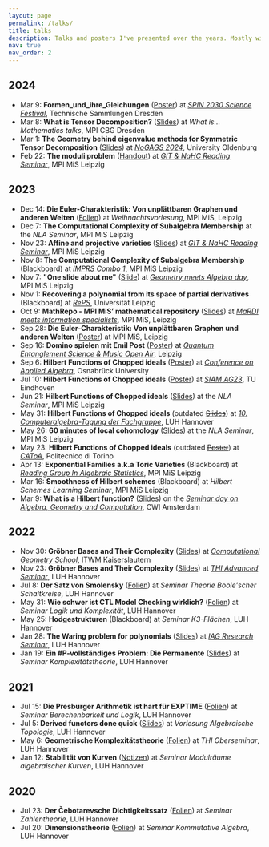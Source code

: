 ```yaml
---
layout: page
permalink: /talks/
title: talks
description: Talks and posters I've presented over the years. Mostly with PDF's.
nav: true
nav_order: 2
---
```


## 2024

- Mar 9: **Formen_und_ihre_Gleichungen** (<a href="/assets/pdf/presentations/Formen_und_ihre_Gleichungen.pdf" target="_blank">Poster</a>)
  at [_SPIN 2030 Science Festival_](https://spin2030.com/en/veranstaltung/spin-2030-science-festival/), Technische Sammlungen Dresden
- Mar 8: **What is Tensor Decomposition?** (<a href="/assets/pdf/presentations/What_is_Tensor_Decomposition.pdf" target="_blank">Slides</a>)
  at _What is... Mathematics talks_, MPI CBG Dresden
- Mar 1: **The Geometry behind eigenvalue methods for Symmetric Tensor Decomposition** (<a href="/assets/pdf/presentations/Geometry_of_eigenvalue_methods_for_STD.pdf" target="_blank">Slides</a>)
  at [_NoGAGS 2024_](https://uol.de/milena-wrobel/north-german-algebraic-geometry-seminar), University Oldenburg
- Feb 22: **The moduli problem** (<a href="/assets/pdf/nahc/09_Moduli_Problem.pdf" target="_blank">Handout</a>)
  at [_GIT & NaHC Reading Seminar_](/nahc/), MPI MiS Leipzig

## 2023

- Dec 14: **Die Euler-Charakteristik: Von unplättbaren Graphen und anderen Welten** (<a href="/assets/pdf/presentations/Eulercharakteristik_Schuelervortrag_23-12-14.pdf" target="_blank">Folien</a>)
  at _Weihnachtsvorlesung_, MPI MiS, Leipzig
- Dec 7: **The Computational Complexity of Subalgebra Membership**
  at the _NLA Seminar_, MPI MiS Leipzig
- Nov 23: **Affine and projective varieties** (<a href="/assets/pdf/nahc/01_Affine_and_projective_Varieties.pdf" target="_blank">Slides</a>)
  at [_GIT & NaHC Reading Seminar_](/nahc/), MPI MiS Leipzig
- Nov 8: **The Computational Complexity of Subalgebra Membership** (Blackboard)
  at [_IMPRS Combo 1_](https://www.mis.mpg.de/calendar/conferences/2023/imprscombo1.html), MPI MiS Leipzig
- Nov 7: **"One slide about me"** (<a href="/assets/pdf/presentations/Geometry_meets_Algebra_day.pdf" target="_blank">Slide</a>)
  at [_Geometry meets Algebra day_](https://www.mis.mpg.de/calendar/conferences/2023/gmad.html), MPI MiS Leipzig
- Nov 1: **Recovering a polynomial from its space of partial derivatives** (Blackboard)
  at [_RePS_](https://sites.google.com/view/regiomontanus-phd/home), Universität Leipzig
- Oct 9: **MathRepo - MPI MiS’ mathematical repository** (<a href="/assets/pdf/presentations/MaRDI_meets_information_specialists.pdf" target="_blank">Slides</a>)
  at [_MaRDI meets information specialists_](https://www.mis.mpg.de/calendar/conferences/2023/mardimeetsis.html), MPI MiS, Leipzig
- Sep 28: **Die Euler-Charakteristik: Von unplättbaren Graphen und anderen Welten** (<a href="/assets/pdf/presentations/Eulercharakteristik_Schuelervortrag.pdf" target="_blank">Poster</a>)
  at MPI MiS, Leipzig
- Sep 16: **Domino spielen mit Emil Post** (<a href="/assets/pdf/presentations/PCP_Poster.pdf" target="_blank">Poster</a>)
  at [_Quantum Entanglement Science & Music Open Air_](https://www.instagram.com/quantumentanglementfestival/), Leipzig
- Sep 6: **Hilbert Functions of Chopped ideals** (<a href="/assets/pdf/presentations/Hilbert_Functions_of_Chopped_Ideals_SIAM.pdf" target="_blank">Poster</a>)
  at [_Conference on Applied Algebra_](https://www.math-conf.uni-osnabrueck.de/conference-on-applied-algebra-in-data-science/), Osnabrück University
- Jul 10: **Hilbert Functions of Chopped ideals** (<a href="/assets/pdf/presentations/Hilbert_Functions_of_Chopped_Ideals_SIAM.pdf" target="_blank">Poster</a>)
  at [_SIAM AG23_](https://www.siam.org/conferences/cm/conference/ag23), TU Eindhoven
- Jun 21: **Hilbert Functions of Chopped ideals** (<a href="/assets/pdf/presentations/Hilbert_Functions_of_Chopped_Ideals_MPI.pdf" target="_blank">Slides</a>)
  at the _NLA Seminar_, MPI MiS Leipzig
- May 31: **Hilbert Functions of Chopped ideals** (outdated <a href="/assets/pdf/presentations/Hilbert_Functions_of_Chopped_Ideals_Hannover.pdf" target="_blank">~~Slides~~</a>)
  at [_10. Computeralgebra-Tagung der Fachgruppe_](https://konferenz.uni-hannover.de/event/83/), LUH Hannover
- May 26: **60 minutes of local cohomology** (<a href="/assets/pdf/presentations/60_minutes_of_local_cohomology_MPI.pdf" target="_blank">Slides</a>)
  at the _NLA Seminar_, MPI MiS Leipzig
- May 23: **Hilbert Functions of Chopped ideals** (outdated <a href="/assets/pdf/presentations/Hilbert_Functions_of_Chopped_Ideals_Torino.pdf" target="_blank">~~Poster~~</a>)
  at [_CAToA_](https://sites.google.com/view/commalgintorino/home), Politecnico di Torino
- Apr 13: **Exponential Families a.k.a Toric Varieties** (Blackboard)
  at [_Reading Group In Algebraic Statistics_](https://emduart2.github.io/2023/03/15/ReadingGroupAstat.html), MPI MiS Leipzig
- Mar 16: **Smoothness of Hilbert schemes** (Blackboard)
  at _Hilbert Schemes Learning Seminar_, MPI MiS Leipzig
- Mar 9: **What is a Hilbert function?** (<a href="/assets/pdf/presentations/What_is_a_Hilbert_function_CWI.pdf" target="_blank">Slides</a>)
  on the [_Seminar day on Algebra, Geometry and Computation_](https://simontelen.webnode.page/l/algebra-geometry-and-computation-at-cwi/), CWI Amsterdam

## 2022

- Nov 30: **Gröbner Bases and Their Complexity** (<a href="/assets/pdf/presentations/Groebner_Bases_and_Their_Complexity_ITWM.pdf" target="_blank">Slides</a>)
  at [_Computational Geometry School_](https://www.mathematik.uni-kl.de/~boehm/computationalgeometryschool/), ITWM Kaiserslautern
- Nov 23: **Gröbner Bases and Their Complexity** (<a href="/assets/pdf/presentations/Groebner_Bases_and_Their_Complexity_THI.pdf" target="_blank">Slides</a>)
  at [_THI Advanced Seminar_](https://www.thi.uni-hannover.de/en/research/advanced-seminar), LUH Hannover
- Jul 8: **Der Satz von Smolensky** (<a href="/assets/pdf/presentations/Der_Satz_von_Smolensky.pdf" target="_blank">Folien</a>)
  at _Seminar Theorie Boole'scher Schaltkreise_, LUH Hannover
- May 31: **Wie schwer ist CTL Model Checking wirklich?** (<a href="/assets/pdf/presentations/CTL_Model_Checking.pdf" target="_blank">Folien</a>)
  at _Seminar Logik und Komplexität_, LUH Hannover
- May 25: **Hodgestrukturen** (Blackboard)
  at _Seminar K3-Flächen_, LUH Hannover
- Jan 28: **The Waring problem for polynomials** (<a href="/assets/pdf/presentations/The_Waring_problem_for_polynomials_IAG.pdf" target="_blank">Slides</a>)
  at [_IAG Research Seminar_](https://www.iag.uni-hannover.de/en/activities/research-seminar), LUH Hannover
- Jan 19: **Ein \#P-vollständiges Problem: Die Permanente** (<a href="/assets/pdf/presentations/Die_Permanente.pdf" target="_blank">Slides</a>)
  at _Seminar Komplexitätstheorie_, LUH Hannover

## 2021

- Jul 15: **Die Presburger Arithmetik ist hart für EXPTIME** (<a href="/assets/pdf/presentations/Die_Presburger_Arithmetik_ist_hart_fuer_EXPTIME.pdf" target="_blank">Folien</a>)
  at _Seminar Berechenbarkeit und Logik_, LUH Hannover
- Jul 5: **Derived functors done quick** (<a href="/assets/pdf/presentations/Derived_functors_done_quick.pdf" target="_blank">Slides</a>)
  at _Vorlesung Algebraische Topologie_, LUH Hannover
- May 6: **Geometrische Komplexitätstheorie** (<a href="/assets/pdf/presentations/Geometrische_Komplexitaetstheorie.pdf" target="_blank">Folien</a>)
  at _THI Oberseminar_, LUH Hannover
- Jan 12: **Stabilität von Kurven** (<a href="/assets/pdf/presentations/Stabilitaet_von_Kurven.pdf" target="_blank">Notizen</a>)
  at _Seminar Modulräume algebraischer Kurven_, LUH Hannover

## 2020

- Jul 23: **Der Čebotarevsche Dichtigkeitssatz** (<a href="/assets/pdf/presentations/Der_Cebotarevsche_Dichtigkeitssatz.pdf" target="_blank">Folien</a>)
  at _Seminar Zahlentheorie_, LUH Hannover
- Jul 20: **Dimensionstheorie** (<a href="/assets/pdf/presentations/Dimensionstheorie.pdf" target="_blank">Folien</a>)
  at _Seminar Kommutative Algebra_, LUH Hannover
